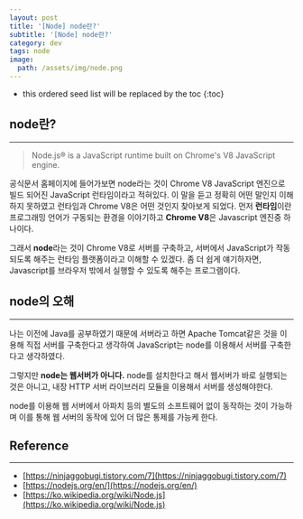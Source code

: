 ```yaml
---
layout: post
title: '[Node] node란?'
subtitle: '[Node] node란?'
category: dev
tags: node
image:
  path: /assets/img/node.png
---
```


<!-- prettier-ignore -->
* this ordered seed list will be replaced by the toc 
{:toc}

## node란?

---

> Node.js® is a JavaScript runtime built on Chrome's V8 JavaScript engine.

공식문서 홈페이지에 들어가보면 node라는 것이 Chrome V8 JavaScript 엔진으로 빌드 되어진 JavaScript 런타임이라고 적혀있다. 이 말을 듣고 정확히 어떤 말인지 이해하지 못하였고 런타임과 Chrome V8은 어떤 것인지 찾아보게 되었다. 먼저 **런타임**이란 프로그래밍 언어가 구동되는 환경을 이야기하고 **Chrome V8**은 Javascript 엔진중 하나이다.

그래서 **node**라는 것이 Chrome V8로 서버를 구축하고, 서버에서 JavaScript가 작동되도록 해주는 런타임 플랫폼이라고 이해할 수 있겠다. 좀 더 쉽게 얘기하자면, Javascript를 브라우저 밖에서 실행할 수 있도록 해주는 프로그램이다.

## node의 오해

---

나는 이전에 Java를 공부하였기 때문에 서버라고 하면 Apache Tomcat같은 것을 이용해 직접 서버를 구축한다고 생각하여 JavaScript는 node를 이용해서 서버를 구축한다고 생각하였다.

그렇지만 **node는 웹서버가 아니다.** node를 설치한다고 해서 웹서버가 바로 실행되는 것은 아니고, 내장 HTTP 서버 라이브러리 모듈을 이용해서 서버를 생성해야한다.

node를 이용해 웹 서버에서 아파치 등의 별도의 소프트웨어 없이 동작하는 것이 가능하며 이를 통해 웹 서버의 동작에 있어 더 많은 통제를 가능케 한다.

## Reference

---

- [https://ninjaggobugi.tistory.com/7](https://ninjaggobugi.tistory.com/7)
- [https://nodejs.org/en/](https://nodejs.org/en/)
- [https://ko.wikipedia.org/wiki/Node.js](https://ko.wikipedia.org/wiki/Node.js)
